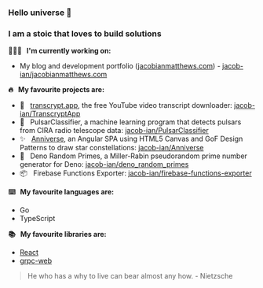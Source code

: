### Hello universe 👋

### I am a stoic that loves to build solutions

**👨🏻‍💻 &nbsp; I'm currently working on:**
  - My blog and development portfolio ([jacobianmatthews.com](https://jacobianmatthews.com)) - [jacob-ian/jacobianmatthews.com](https://github.com/jacob-ian/jacobianmatthews.com)


**🔥 &nbsp; My favourite projects are:**
  - 📃 &nbsp; [transcrypt.app](https://transcrypt.app), the free YouTube video transcript downloader: [jacob-ian/TranscryptApp](https://github.com/jacob-ian/TranscryptApp)
  - 📡 &nbsp; PulsarClassifier, a machine learning program that detects pulsars from CIRA radio telescope data: [jacob-ian/PulsarClassifier](https://github.com/jacob-ian/PulsarClassifier)
  - ✨ &nbsp; [Anniverse](https://dhaniandjacob.com), an Angular SPA using HTML5 Canvas and GoF Design Patterns to draw star constellations: [jacob-ian/Anniverse](https://github.com/jacob-ian/anniverse)
  - 🦕 &nbsp; Deno Random Primes, a Miller-Rabin pseudorandom prime number generator for Deno: [jacob-ian/deno_random_primes](https://github.com/jacob-ian/deno_random_primes)
  - 📦 &nbsp; Firebase Functions Exporter: [jacob-ian/firebase-functions-exporter](https://github.com/jacob-ian/firebase-functions-exporter)


**⌨️ &nbsp; My favourite languages are:** 
  - Go
  - TypeScript


**📚 &nbsp; My favourite libraries are:**
  - [React](https://github.com/facebook/react)
  - [grpc-web](https://github.com/improbable-eng/grpc-web)

> He who has a why to live can bear almost any how. - Nietzsche
